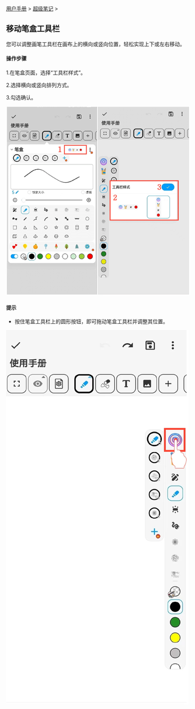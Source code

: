 [用户手册](/dragonnest/drawnote/manual/zh) > [超级笔记](/dragonnest/drawnote/manual/zh/super_note) >

移动笔盒工具栏
---

您可以调整画笔工具栏在画布上的横向或竖向位置，轻松实现上下或左右移动。

#### 操作步骤

1.在笔盒页面，选择“工具栏样式”。

2.选择横向或竖向排列方式。

3.勾选确认。

![](imgs/move_pencil_toolbar.png)

#### 提示
- 按住笔盒工具栏上的圆形按钮，即可拖动笔盒工具栏并调整其位置。

![](imgs/move_pencil_toolbar2.png)
